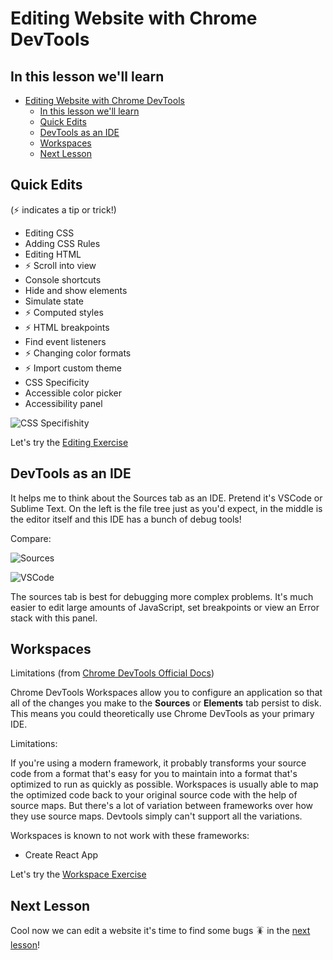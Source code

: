 # Editing Website with Chrome DevTools

## In this lesson we'll learn

- [Editing Website with Chrome DevTools](#editing-website-with-chrome-devtools)
  - [In this lesson we'll learn](#in-this-lesson-well-learn)
  - [Quick Edits](#quick-edits)
  - [DevTools as an IDE](#devtools-as-an-ide)
  - [Workspaces](#workspaces)
  - [Next Lesson](#next-lesson)

## Quick Edits

(⚡️ indicates a tip or trick!)

- Editing CSS
- Adding CSS Rules
- Editing HTML
- ⚡️ Scroll into view
- Console shortcuts
- Hide and show elements
- Simulate state
- ⚡️ Computed styles
- ⚡️ HTML breakpoints
- Find event listeners
- ⚡️ Changing color formats
- ⚡️ Import custom theme
- CSS Specificity
- Accessible color picker
- Accessibility panel

![CSS Specifishity](/specifishity.png)

Let's try the [Editing Exercise](/exercise/Editing)

## DevTools as an IDE

It helps me to think about the Sources tab as an IDE. Pretend it's VSCode or Sublime Text. On the left is the file tree just as you'd expect, in the middle is the editor itself and this IDE has a bunch of debug tools!

Compare:

![Sources](/sources.png)

![VSCode](/vscode.png)

The sources tab is best for debugging more complex problems. It's much easier to edit large amounts of JavaScript, set breakpoints or view an Error stack with this panel.

## Workspaces

Limitations (from [Chrome DevTools Official Docs](https://developer.chrome.com/docs/devtools/workspaces/#limitations))

Chrome DevTools Workspaces allow you to configure an application so that all of the changes you make to the **Sources** or **Elements** tab persist to disk. This means you could theoretically use Chrome DevTools as your primary IDE.

Limitations:

If you're using a modern framework, it probably transforms your source code from a format that's easy for you to maintain into a format that's optimized to run as quickly as possible. Workspaces is usually able to map the optimized code back to your original source code with the help of source maps. But there's a lot of variation between frameworks over how they use source maps. Devtools simply can't support all the variations.

Workspaces is known to not work with these frameworks:

- Create React App

Let's try the [Workspace Exercise](/exercise/Workspaces)

## Next Lesson

Cool now we can edit a website it's time to find some bugs 🪳 in the [next lesson](/lesson/Debugging)!
